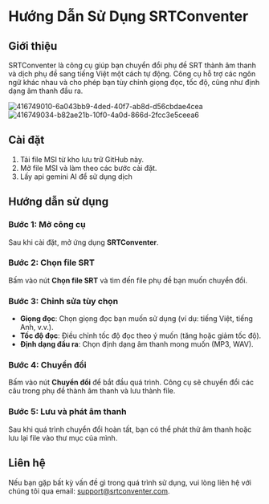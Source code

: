 # Hướng Dẫn Sử Dụng SRTConventer

## Giới thiệu
SRTConventer là công cụ giúp bạn chuyển đổi phụ đề SRT thành âm thanh và dịch phụ đề sang tiếng Việt một cách tự động. Công cụ hỗ trợ các ngôn ngữ khác nhau và cho phép bạn tùy chỉnh giọng đọc, tốc độ, cũng như định dạng âm thanh đầu ra.

![416749010-6a043bb9-4ded-40f7-ab8d-d56cbdae4cea](https://github.com/user-attachments/assets/cf5cda14-4af0-444d-8325-db0dddfbb7dc)
![416749034-b82ae21b-10f0-4a0d-866d-2fcc3e5ceea6](https://github.com/user-attachments/assets/ae0cd891-c695-4ec8-bdc4-404a745ee6c2)

## Cài đặt
1. Tải file MSI từ kho lưu trữ GitHub này.
2. Mở file MSI và làm theo các bước cài đặt.
3. Lấy api gemini AI để sử dụng dịch
## Hướng dẫn sử dụng
### Bước 1: Mở công cụ
Sau khi cài đặt, mở ứng dụng **SRTConventer**.

### Bước 2: Chọn file SRT
Bấm vào nút **Chọn file SRT** và tìm đến file phụ đề bạn muốn chuyển đổi.

### Bước 3: Chỉnh sửa tùy chọn
- **Giọng đọc**: Chọn giọng đọc bạn muốn sử dụng (ví dụ: tiếng Việt, tiếng Anh, v.v.).
- **Tốc độ đọc**: Điều chỉnh tốc độ đọc theo ý muốn (tăng hoặc giảm tốc độ).
- **Định dạng đầu ra**: Chọn định dạng âm thanh mong muốn (MP3, WAV).

### Bước 4: Chuyển đổi
Bấm vào nút **Chuyển đổi** để bắt đầu quá trình. Công cụ sẽ chuyển đổi các câu trong phụ đề thành âm thanh và lưu thành file.

### Bước 5: Lưu và phát âm thanh
Sau khi quá trình chuyển đổi hoàn tất, bạn có thể phát thử âm thanh hoặc lưu lại file vào thư mục của mình.

## Liên hệ
Nếu bạn gặp bất kỳ vấn đề gì trong quá trình sử dụng, vui lòng liên hệ với chúng tôi qua email: support@srtconventer.com.
